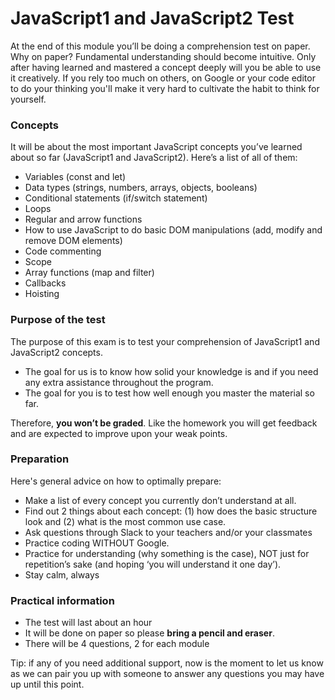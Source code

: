 # JavaScript1 and JavaScript2 Test

At the end of this module you’ll be doing a comprehension test on paper. Why on paper? Fundamental understanding should become intuitive. Only after having learned and mastered a concept deeply will you be able to use it creatively. If you rely too much on others, on Google or your code editor to do your thinking you'll make it very hard to cultivate the habit to think for yourself.

### Concepts

It will be about the most important JavaScript concepts you’ve learned about so far (JavaScript1 and JavaScript2). Here’s a list of all of them:

- Variables (const and let)
- Data types (strings, numbers, arrays, objects, booleans)
- Conditional statements (if/switch statement)
- Loops
- Regular and arrow functions
- How to use JavaScript to do basic DOM manipulations (add, modify and remove DOM elements)
- Code commenting
- Scope
- Array functions (map and filter)
- Callbacks
- Hoisting

### Purpose of the test

The purpose of this exam is to test your comprehension of JavaScript1 and JavaScript2 concepts.

- The goal for us is to know how solid your knowledge is and if you need any extra assistance throughout the program.
- The goal for you is to test how well enough you master the material so far.

Therefore, **you won’t be graded**. Like the homework you will get feedback and are expected to improve upon your weak points.

### Preparation

Here's general advice on how to optimally prepare:

- Make a list of every concept you currently don’t understand at all.
- Find out 2 things about each concept: (1) how does the basic structure look and (2) what is the most common use case.
- Ask questions through Slack to your teachers and/or your classmates
- Practice coding WITHOUT Google.
- Practice for understanding (why something is the case), NOT just for repetition’s sake (and hoping ‘you will understand it one day’).
- Stay calm, always

### Practical information

- The test will last about an hour
- It will be done on paper so please **bring a pencil and eraser**.
- There will be 4 questions, 2 for each module

Tip: if any of you need additional support, now is the moment to let us know as we can pair you up with someone to answer any questions you may have up until this point.
